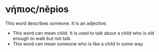 # νήπιος/nēpios
This word describes someone. It is an adjective.
* This word can mean child. It is used to talk about a child who is old enough to walk but not talk.
* This word can mean someone who is like a child in some way.
